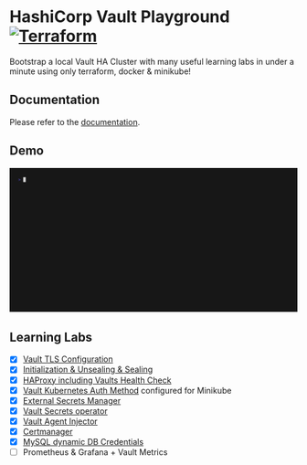 # HashiCorp Vault Playground [![Terraform](https://github.com/FalcoSuessgott/hashicorp-vault-playground/actions/workflows/terraform.yml/badge.svg)](https://github.com/FalcoSuessgott/hashicorp-vault-playground/actions/workflows/terraform.yml)
Bootstrap a local Vault HA Cluster with many useful learning labs in under a minute using only terraform, docker & minikube!

## Documentation
Please refer to the [documentation](https://falcosuessgott.github.io/hashicorp-vault-playground/home/).

## Demo
![demo](./docs/assets/demo.gif)

## Learning Labs
* [x] [Vault TLS Configuration](https://falcosuessgott.github.io/hashicorp-vault-playground/vault/#tls)
* [x] [Initialization & Unsealing & Sealing](https://falcosuessgott.github.io/hashicorp-vault-playground/vault/)
* [x] [HAProxy including Vaults Health Check](https://falcosuessgott.github.io/hashicorp-vault-playground/haproxy/)
* [x] [Vault Kubernetes Auth Method](https://falcosuessgott.github.io/hashicorp-vault-playground/minikube/) configured for Minikube
* [x] [External Secrets Manager](https://falcosuessgott.github.io/hashicorp-vault-playground/esm/)
* [x] [Vault Secrets operator](https://falcosuessgott.github.io/hashicorp-vault-playground/vso/)
* [x] [Vault Agent Injector](https://falcosuessgott.github.io/hashicorp-vault-playground/vai/)
* [x] [Certmanager](https://falcosuessgott.github.io/hashicorp-vault-playground/cm/)
* [x] [MySQL dynamic DB Credentials](https://falcosuessgott.github.io/hashicorp-vault-playground/databases/)
* [ ] Prometheus & Grafana + Vault Metrics
